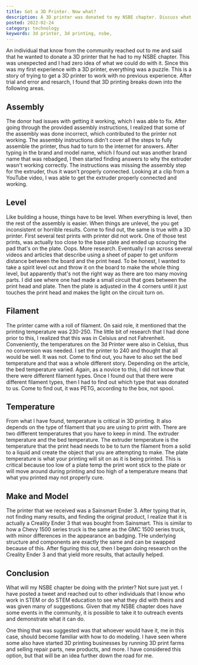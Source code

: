 ```yaml
---
title: Got a 3D Printer. Now what?
description: A 3D printer was donated to my NSBE chapter. Discuss what I have learned about it thus far. 
posted: 2022-02-24
category: technology
keywords: 3d printer, 3d printing, nsbe,
---
```


An individual that know from the community reached out to me and said that he wanted to donate a 3D printer
that he had to my NSBE chapter. This was unexpected and I had zero idea of what we could do with it. 
Since this was my first experience with a 3D printer, everything was a puzzle.
This is a story of trying to get a 3D printer to work with no previous experience. After trial and error 
and resarch, I found that 3D printing breaks down into the following areas.

## Assembly

The donor had issues with getting it working, which I was able to fix. After going through the provided 
assembly instructions, I realized that some of the assembly was done incorrect, which 
contributed to the printer not working. The assembly instructions didn't cover all the steps to fully 
assemble the printer, thus had to turn to the internet for answers. After typing in the brand and model name,
which I found out was another brand name that was rebadged, I then started finding answers to why 
the extruder wasn't working correctly. The instructions was missing the assembly step for the extruder, thus 
it wasn't properly connected. Looking at a clip from a YouTube video, I was able to get the extruder properly 
connected and working.

## Level

Like building a house, things have to be level. When everything is level, then the rest of the assembly is easier. 
When things are unlevel, the you get inconsistent or horrible results. Come to find out, the same is true 
with a 3D printer. First several test prints with printer did not work. One of those test prints, was actually 
too close to the base plate and ended up scouring the pad that's on the plate. Oops. More research. 
Eventually I ran across several videos and articles that describe using a sheet of paper to get uniform distance 
between the board and the print head. To be honest, I wanted to take a spirit level out and throw it on the board 
to make the whole thing level, but apparently that's not the right way as there are too many moving parts. 
I did see where one had made a small circuit that goes between the print head and plate. Then the plate is adjusted 
in the 4 corners until it just touches the print head and makes the light on the circuit turn on.

## Filament

The printer came with a roll of filament. On said role, it mentioned that the printing temperature was 230-250. 
The little bit of research that I had done prior to this, I realized that this was in Celsius and not 
Fahrenheit. Conveniently, the temperatures on the 3d Printer were also in Celsius, thus no conversion was 
needed. I set the printer to 240 and thought that all would be well. It was not. Come to find out, you have to 
also set the bed temperature and that was a whole different story. Depending on the article, the bed temperature 
varied. Again, as a novice to this, I did not know that there were different filament types. Once I found 
out that there were different filament types, then I had to find out which type that was donated to us. 
Come to find out, it was PETG, according to the box, not spool.

## Temperature

From what I have found, temperature is critical in 3D printing. It also depends on the type of filament that 
you are using to print with. There are two different temperatures that you have to keep in mind. 
The extruder temperature and the bed temperature. The extruder temperature is the temperature that the 
print head needs to be to turn the filament from a solid to a liquid and create the object that you are
attempting to make. The plate temperature is what your printing will sit on as it is being printed. This 
is critical because too low of a plate temp the print wont stick to the plate or will move around during printing
and too high of a temperature means that what you printed may not properly cure.  

## Make and Model

The printer that we received was a Sainsmart Ender 3. After typing that in, not finding many results, and finding 
the original product, I realize that it is actually a Creality Ender 3 that was bought from Sainsmart. This 
is similar to how a Chevy 1500 series truck is the same as the GMC 1500 series truck, with minor differences
in the appearance an badging. THe underlying structure and components are exactly the same and can be 
swapped because of this. 
After figuring this out, then I began doing research on the Creality Ender 3 and that yield more results, 
that actaully helped.

## Conclusion 

What will my NSBE chapter be doing with the printer? Not sure just yet. I have posted a tweet and reached out 
to other individuals that I know who work in STEM or do STEM education to see what they did with theirs 
and was given many of suggestions. Given that my NSBE chapter does have some events in the community, it 
is possible to take it to outreach events and demonstrate what it can do. 

One thing that was suggested was that whoever would have it, me in this case, should become familiar 
with how to do modeling. I have seen where some also have started 3D printing businesses by running 
3D print farms and selling repair parts, new products, and more. I have considered this option, but that 
will be an idea further down the road for me.
